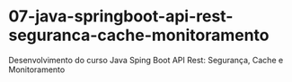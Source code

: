# 07-java-springboot-api-rest-seguranca-cache-monitoramento
Desenvolvimento do curso Java Sping Boot API Rest: Segurança, Cache e Monitoramento
